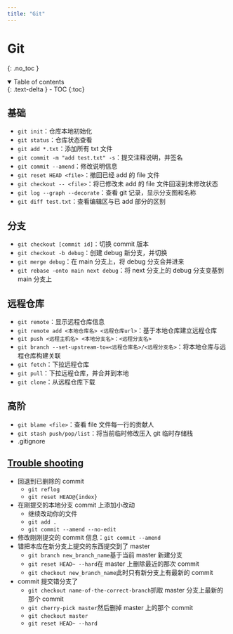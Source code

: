 ```yaml
---
title: "Git"
---
```


# Git

{: .no_toc }

<details open markdown="block">
  <summary>
    Table of contents
  </summary>
  {: .text-delta }
- TOC
{:toc}
</details>

## 基础

- `git init`：仓库本地初始化
- `git status`：仓库状态查看
- `git add *.txt`：添加所有 txt 文件
- `git commit -m "add test.txt" -s`：提交注释说明，并签名
- `git commit --amend`：修改说明信息
- `git reset HEAD <file>`：撤回已经 add 的 file 文件
- `git checkout -- <file>`：将已修改未 add 的 file 文件回滚到未修改状态
- `git log --graph --decorate`：查看 git 记录，显示分支图和名称
- `git diff test.txt`：查看编辑区与已 add 部分的区别

## 分支

- `git checkout [commit id]`：切换 commit 版本
- `git checkout -b debug`：创建 debug 新分支，并切换
- `git merge debug`：在 main 分支上，将 debug 分支合并进来
- `git rebase -onto main next debug`：将 next 分支上的 debug 分支变基到 main 分支上

## 远程仓库

- `git remote`：显示远程仓库信息
- `git remote add <本地仓库名> <远程仓库url>`：基于本地仓库建立远程仓库
- `git push <远程主机名> <本地分支名>：<远程分支名>`
- `git branch --set-upstream-to=<远程仓库名>/<远程分支名>`：将本地仓库与远程仓库构建关联
- `git fetch`：下拉远程仓库
- `git pull`：下拉远程仓库，并合并到本地
- `git clone`：从远程仓库下载

## 高阶

- `git blame <file>`：查看 file 文件每一行的贡献人
- `git stash push/pop/list`：将当前临时修改压入 git 临时存储栈
- .gitignore

## [Trouble shooting](https://ohshitgit.com/zh)

- 回退到已删除的 commit
  - `git reflog`
  - `git reset HEAD@{index}`
- 在刚提交的本地分支 commit 上添加小改动
  - 继续改动你的文件
  - `git add .`
  - `git commit --amend --no-edit`
- 修改刚刚提交的 commit 信息：`git commit --amend`
- 错把本应在新分支上提交的东西提交到了 master
  - `git branch new_branch_name`基于当前 master 新建分支
  - `git reset HEAD~ --hard`在 master 上删除最近的那次 commit
  - `git checkout new_branch_name`此时只有新分支上有最新的 commit
- commit 提交错分支了
  - `git checkout name-of-the-correct-branch`抓取 master 分支上最新的那个 commit
  - `git cherry-pick master`然后删掉 master 上的那个 commit
  - `git checkout master`
  - `git reset HEAD~ --hard`
